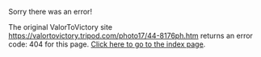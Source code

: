 

Sorry there was an error!

The original ValorToVictory site https://valortovictory.tripod.com/photo17/44-8176ph.htm returns an error code: 404 for this page. [Click here to go to the index page](../index.md).